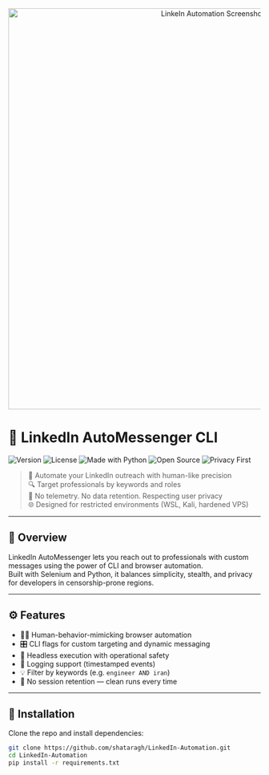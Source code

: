 <div align="center">
  <img src="https://yourimageshare.com/ib/zE71n8wtvz.png" alt="LinkeIn Automation Screenshot" width="800"/>
</div>

# 🤖 LinkedIn AutoMessenger CLI

![Version](https://img.shields.io/badge/version-v0.1.0-blue)
![License](https://img.shields.io/github/license/shataragh/LinkedIn-Automation)
![Made with Python](https://img.shields.io/badge/made%20with-Python%203.10/11-3776AB?logo=python&logoColor=white)
![Open Source](https://img.shields.io/badge/open%20source-%E2%9C%94-green)
![Privacy First](https://img.shields.io/badge/privacy%20focused-%F0%9F%94%91-critical)

> 🚀 Automate your LinkedIn outreach with human-like precision  
> 🔍 Target professionals by keywords and roles  
> 🔐 No telemetry. No data retention. Respecting user privacy  
> 🌐 Designed for restricted environments (WSL, Kali, hardened VPS)

---

## 🧩 Overview

LinkedIn AutoMessenger lets you reach out to professionals with custom messages using the power of CLI and browser automation.  
Built with Selenium and Python, it balances simplicity, stealth, and privacy for developers in censorship-prone regions.

---

## ⚙️ Features

- 🕵️‍♂️ Human-behavior-mimicking browser automation
- 🎛️ CLI flags for custom targeting and dynamic messaging
- 🔐 Headless execution with operational safety
- 📜 Logging support (timestamped events)
- 💡 Filter by keywords (e.g. `engineer AND iran`)
- 🧼 No session retention — clean runs every time

---

## 🚀 Installation

Clone the repo and install dependencies:

```bash
git clone https://github.com/shataragh/LinkedIn-Automation.git
cd LinkedIn-Automation
pip install -r requirements.txt
